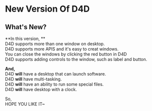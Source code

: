 # New Version Of D4D   
## What's New?   
**In this version, **   
D4D supports more than one window on desktop.   
D4D supports more APIS and it's easy to creat windows.   
You can close the windows by clicking the red button in D4D     
D4D supports adding controls to the window, such as label and button.   

**And,**   
D4D **will** have a desktop that can launch software.   
D4D **will** have multi-tasking.   
D4D **will** have an ability to run some special files.   
D4D **will** have desktop with a clock.    
   
So,   
HOPE YOU LIKE IT~   
